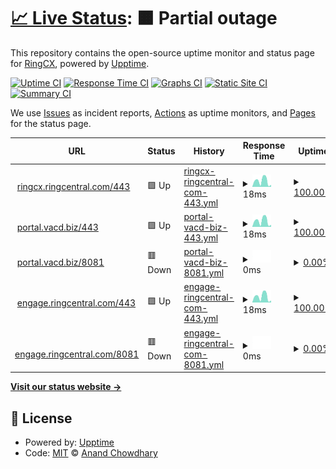 # [📈 Live Status](https://upptime.github.io/upptime): <!--live status--> **🟧 Partial outage**

This repository contains the open-source uptime monitor and status page for [RingCX](https://www.ringcentral.com/ca/en/ringcx.html), powered by [Upptime](https://github.com/upptime/upptime).

[![Uptime CI](https://github.com/MarkAlexRC/rcxuptime/workflows/Uptime%20CI/badge.svg)](https://github.com/MarkAlexRC/rcxuptime/actions?query=workflow%3A%22Uptime+CI%22)
[![Response Time CI](https://github.com/MarkAlexRC/rcxuptime/workflows/Response%20Time%20CI/badge.svg)](https://github.com/MarkAlexRC/rcxuptime/actions?query=workflow%3A%22Response+Time+CI%22)
[![Graphs CI](https://github.com/MarkAlexRC/rcxuptime/workflows/Graphs%20CI/badge.svg)](https://github.com/MarkAlexRC/rcxuptime/actions?query=workflow%3A%22Graphs+CI%22)
[![Static Site CI](https://github.com/MarkAlexRC/rcxuptime/workflows/Static%20Site%20CI/badge.svg)](https://github.com/MarkAlexRC/rcxuptime/actions?query=workflow%3A%22Static+Site+CI%22)
[![Summary CI](https://github.com/MarkAlexRC/rcxuptime/workflows/Summary%20CI/badge.svg)](https://github.com/MarkAlexRC/rcxuptime/actions?query=workflow%3A%22Summary+CI%22)

We use [Issues](https://github.com/MarkAlexRC/rcxuptime/issues) as incident reports, [Actions](https://github.com/MarkAlexRC/rcxuptime/actions) as uptime monitors, and [Pages](https://markalexrc.github.io/rcxuptime/) for the status page.

<!--start: status pages-->
<!-- This summary is generated by Upptime (https://github.com/upptime/upptime) -->
<!-- Do not edit this manually, your changes will be overwritten -->
<!-- prettier-ignore -->
| URL | Status | History | Response Time | Uptime |
| --- | ------ | ------- | ------------- | ------ |
| <img alt="" src="https://icons.duckduckgo.com/ip3/null.ico" height="13"> [ringcx.ringcentral.com/443](ringcx.ringcentral.com) | 🟩 Up | [ringcx-ringcentral-com-443.yml](https://github.com/MarkAlexRC/rcxuptime/commits/HEAD/history/ringcx-ringcentral-com-443.yml) | <details><summary><img alt="Response time graph" src="./graphs/ringcx-ringcentral-com-443/response-time-week.png" height="20"> 18ms</summary><br><a href="https://MarkAlexRC.github.io/rcxuptime/history/ringcx-ringcentral-com-443"><img alt="Response time 19" src="https://img.shields.io/endpoint?url=https%3A%2F%2Fraw.githubusercontent.com%2FMarkAlexRC%2Frcxuptime%2FHEAD%2Fapi%2Fringcx-ringcentral-com-443%2Fresponse-time.json"></a><br><a href="https://MarkAlexRC.github.io/rcxuptime/history/ringcx-ringcentral-com-443"><img alt="24-hour response time 22" src="https://img.shields.io/endpoint?url=https%3A%2F%2Fraw.githubusercontent.com%2FMarkAlexRC%2Frcxuptime%2FHEAD%2Fapi%2Fringcx-ringcentral-com-443%2Fresponse-time-day.json"></a><br><a href="https://MarkAlexRC.github.io/rcxuptime/history/ringcx-ringcentral-com-443"><img alt="7-day response time 18" src="https://img.shields.io/endpoint?url=https%3A%2F%2Fraw.githubusercontent.com%2FMarkAlexRC%2Frcxuptime%2FHEAD%2Fapi%2Fringcx-ringcentral-com-443%2Fresponse-time-week.json"></a><br><a href="https://MarkAlexRC.github.io/rcxuptime/history/ringcx-ringcentral-com-443"><img alt="30-day response time 19" src="https://img.shields.io/endpoint?url=https%3A%2F%2Fraw.githubusercontent.com%2FMarkAlexRC%2Frcxuptime%2FHEAD%2Fapi%2Fringcx-ringcentral-com-443%2Fresponse-time-month.json"></a><br><a href="https://MarkAlexRC.github.io/rcxuptime/history/ringcx-ringcentral-com-443"><img alt="1-year response time 19" src="https://img.shields.io/endpoint?url=https%3A%2F%2Fraw.githubusercontent.com%2FMarkAlexRC%2Frcxuptime%2FHEAD%2Fapi%2Fringcx-ringcentral-com-443%2Fresponse-time-year.json"></a></details> | <details><summary><a href="https://MarkAlexRC.github.io/rcxuptime/history/ringcx-ringcentral-com-443">100.00%</a></summary><a href="https://MarkAlexRC.github.io/rcxuptime/history/ringcx-ringcentral-com-443"><img alt="All-time uptime 100.00%" src="https://img.shields.io/endpoint?url=https%3A%2F%2Fraw.githubusercontent.com%2FMarkAlexRC%2Frcxuptime%2FHEAD%2Fapi%2Fringcx-ringcentral-com-443%2Fuptime.json"></a><br><a href="https://MarkAlexRC.github.io/rcxuptime/history/ringcx-ringcentral-com-443"><img alt="24-hour uptime 100.00%" src="https://img.shields.io/endpoint?url=https%3A%2F%2Fraw.githubusercontent.com%2FMarkAlexRC%2Frcxuptime%2FHEAD%2Fapi%2Fringcx-ringcentral-com-443%2Fuptime-day.json"></a><br><a href="https://MarkAlexRC.github.io/rcxuptime/history/ringcx-ringcentral-com-443"><img alt="7-day uptime 100.00%" src="https://img.shields.io/endpoint?url=https%3A%2F%2Fraw.githubusercontent.com%2FMarkAlexRC%2Frcxuptime%2FHEAD%2Fapi%2Fringcx-ringcentral-com-443%2Fuptime-week.json"></a><br><a href="https://MarkAlexRC.github.io/rcxuptime/history/ringcx-ringcentral-com-443"><img alt="30-day uptime 100.00%" src="https://img.shields.io/endpoint?url=https%3A%2F%2Fraw.githubusercontent.com%2FMarkAlexRC%2Frcxuptime%2FHEAD%2Fapi%2Fringcx-ringcentral-com-443%2Fuptime-month.json"></a><br><a href="https://MarkAlexRC.github.io/rcxuptime/history/ringcx-ringcentral-com-443"><img alt="1-year uptime 100.00%" src="https://img.shields.io/endpoint?url=https%3A%2F%2Fraw.githubusercontent.com%2FMarkAlexRC%2Frcxuptime%2FHEAD%2Fapi%2Fringcx-ringcentral-com-443%2Fuptime-year.json"></a></details>
| <img alt="" src="https://icons.duckduckgo.com/ip3/null.ico" height="13"> [portal.vacd.biz/443](ringcx.ringcentral.com) | 🟩 Up | [portal-vacd-biz-443.yml](https://github.com/MarkAlexRC/rcxuptime/commits/HEAD/history/portal-vacd-biz-443.yml) | <details><summary><img alt="Response time graph" src="./graphs/portal-vacd-biz-443/response-time-week.png" height="20"> 18ms</summary><br><a href="https://MarkAlexRC.github.io/rcxuptime/history/portal-vacd-biz-443"><img alt="Response time 19" src="https://img.shields.io/endpoint?url=https%3A%2F%2Fraw.githubusercontent.com%2FMarkAlexRC%2Frcxuptime%2FHEAD%2Fapi%2Fportal-vacd-biz-443%2Fresponse-time.json"></a><br><a href="https://MarkAlexRC.github.io/rcxuptime/history/portal-vacd-biz-443"><img alt="24-hour response time 21" src="https://img.shields.io/endpoint?url=https%3A%2F%2Fraw.githubusercontent.com%2FMarkAlexRC%2Frcxuptime%2FHEAD%2Fapi%2Fportal-vacd-biz-443%2Fresponse-time-day.json"></a><br><a href="https://MarkAlexRC.github.io/rcxuptime/history/portal-vacd-biz-443"><img alt="7-day response time 18" src="https://img.shields.io/endpoint?url=https%3A%2F%2Fraw.githubusercontent.com%2FMarkAlexRC%2Frcxuptime%2FHEAD%2Fapi%2Fportal-vacd-biz-443%2Fresponse-time-week.json"></a><br><a href="https://MarkAlexRC.github.io/rcxuptime/history/portal-vacd-biz-443"><img alt="30-day response time 19" src="https://img.shields.io/endpoint?url=https%3A%2F%2Fraw.githubusercontent.com%2FMarkAlexRC%2Frcxuptime%2FHEAD%2Fapi%2Fportal-vacd-biz-443%2Fresponse-time-month.json"></a><br><a href="https://MarkAlexRC.github.io/rcxuptime/history/portal-vacd-biz-443"><img alt="1-year response time 19" src="https://img.shields.io/endpoint?url=https%3A%2F%2Fraw.githubusercontent.com%2FMarkAlexRC%2Frcxuptime%2FHEAD%2Fapi%2Fportal-vacd-biz-443%2Fresponse-time-year.json"></a></details> | <details><summary><a href="https://MarkAlexRC.github.io/rcxuptime/history/portal-vacd-biz-443">100.00%</a></summary><a href="https://MarkAlexRC.github.io/rcxuptime/history/portal-vacd-biz-443"><img alt="All-time uptime 100.00%" src="https://img.shields.io/endpoint?url=https%3A%2F%2Fraw.githubusercontent.com%2FMarkAlexRC%2Frcxuptime%2FHEAD%2Fapi%2Fportal-vacd-biz-443%2Fuptime.json"></a><br><a href="https://MarkAlexRC.github.io/rcxuptime/history/portal-vacd-biz-443"><img alt="24-hour uptime 100.00%" src="https://img.shields.io/endpoint?url=https%3A%2F%2Fraw.githubusercontent.com%2FMarkAlexRC%2Frcxuptime%2FHEAD%2Fapi%2Fportal-vacd-biz-443%2Fuptime-day.json"></a><br><a href="https://MarkAlexRC.github.io/rcxuptime/history/portal-vacd-biz-443"><img alt="7-day uptime 100.00%" src="https://img.shields.io/endpoint?url=https%3A%2F%2Fraw.githubusercontent.com%2FMarkAlexRC%2Frcxuptime%2FHEAD%2Fapi%2Fportal-vacd-biz-443%2Fuptime-week.json"></a><br><a href="https://MarkAlexRC.github.io/rcxuptime/history/portal-vacd-biz-443"><img alt="30-day uptime 100.00%" src="https://img.shields.io/endpoint?url=https%3A%2F%2Fraw.githubusercontent.com%2FMarkAlexRC%2Frcxuptime%2FHEAD%2Fapi%2Fportal-vacd-biz-443%2Fuptime-month.json"></a><br><a href="https://MarkAlexRC.github.io/rcxuptime/history/portal-vacd-biz-443"><img alt="1-year uptime 100.00%" src="https://img.shields.io/endpoint?url=https%3A%2F%2Fraw.githubusercontent.com%2FMarkAlexRC%2Frcxuptime%2FHEAD%2Fapi%2Fportal-vacd-biz-443%2Fuptime-year.json"></a></details>
| <img alt="" src="https://icons.duckduckgo.com/ip3/null.ico" height="13"> [portal.vacd.biz/8081](ringcx.ringcentral.com) | 🟥 Down | [portal-vacd-biz-8081.yml](https://github.com/MarkAlexRC/rcxuptime/commits/HEAD/history/portal-vacd-biz-8081.yml) | <details><summary><img alt="Response time graph" src="./graphs/portal-vacd-biz-8081/response-time-week.png" height="20"> 0ms</summary><br><a href="https://MarkAlexRC.github.io/rcxuptime/history/portal-vacd-biz-8081"><img alt="Response time 0" src="https://img.shields.io/endpoint?url=https%3A%2F%2Fraw.githubusercontent.com%2FMarkAlexRC%2Frcxuptime%2FHEAD%2Fapi%2Fportal-vacd-biz-8081%2Fresponse-time.json"></a><br><a href="https://MarkAlexRC.github.io/rcxuptime/history/portal-vacd-biz-8081"><img alt="24-hour response time 0" src="https://img.shields.io/endpoint?url=https%3A%2F%2Fraw.githubusercontent.com%2FMarkAlexRC%2Frcxuptime%2FHEAD%2Fapi%2Fportal-vacd-biz-8081%2Fresponse-time-day.json"></a><br><a href="https://MarkAlexRC.github.io/rcxuptime/history/portal-vacd-biz-8081"><img alt="7-day response time 0" src="https://img.shields.io/endpoint?url=https%3A%2F%2Fraw.githubusercontent.com%2FMarkAlexRC%2Frcxuptime%2FHEAD%2Fapi%2Fportal-vacd-biz-8081%2Fresponse-time-week.json"></a><br><a href="https://MarkAlexRC.github.io/rcxuptime/history/portal-vacd-biz-8081"><img alt="30-day response time 0" src="https://img.shields.io/endpoint?url=https%3A%2F%2Fraw.githubusercontent.com%2FMarkAlexRC%2Frcxuptime%2FHEAD%2Fapi%2Fportal-vacd-biz-8081%2Fresponse-time-month.json"></a><br><a href="https://MarkAlexRC.github.io/rcxuptime/history/portal-vacd-biz-8081"><img alt="1-year response time 0" src="https://img.shields.io/endpoint?url=https%3A%2F%2Fraw.githubusercontent.com%2FMarkAlexRC%2Frcxuptime%2FHEAD%2Fapi%2Fportal-vacd-biz-8081%2Fresponse-time-year.json"></a></details> | <details><summary><a href="https://MarkAlexRC.github.io/rcxuptime/history/portal-vacd-biz-8081">0.00%</a></summary><a href="https://MarkAlexRC.github.io/rcxuptime/history/portal-vacd-biz-8081"><img alt="All-time uptime 0.00%" src="https://img.shields.io/endpoint?url=https%3A%2F%2Fraw.githubusercontent.com%2FMarkAlexRC%2Frcxuptime%2FHEAD%2Fapi%2Fportal-vacd-biz-8081%2Fuptime.json"></a><br><a href="https://MarkAlexRC.github.io/rcxuptime/history/portal-vacd-biz-8081"><img alt="24-hour uptime 0.00%" src="https://img.shields.io/endpoint?url=https%3A%2F%2Fraw.githubusercontent.com%2FMarkAlexRC%2Frcxuptime%2FHEAD%2Fapi%2Fportal-vacd-biz-8081%2Fuptime-day.json"></a><br><a href="https://MarkAlexRC.github.io/rcxuptime/history/portal-vacd-biz-8081"><img alt="7-day uptime 0.00%" src="https://img.shields.io/endpoint?url=https%3A%2F%2Fraw.githubusercontent.com%2FMarkAlexRC%2Frcxuptime%2FHEAD%2Fapi%2Fportal-vacd-biz-8081%2Fuptime-week.json"></a><br><a href="https://MarkAlexRC.github.io/rcxuptime/history/portal-vacd-biz-8081"><img alt="30-day uptime 0.00%" src="https://img.shields.io/endpoint?url=https%3A%2F%2Fraw.githubusercontent.com%2FMarkAlexRC%2Frcxuptime%2FHEAD%2Fapi%2Fportal-vacd-biz-8081%2Fuptime-month.json"></a><br><a href="https://MarkAlexRC.github.io/rcxuptime/history/portal-vacd-biz-8081"><img alt="1-year uptime 0.00%" src="https://img.shields.io/endpoint?url=https%3A%2F%2Fraw.githubusercontent.com%2FMarkAlexRC%2Frcxuptime%2FHEAD%2Fapi%2Fportal-vacd-biz-8081%2Fuptime-year.json"></a></details>
| <img alt="" src="https://icons.duckduckgo.com/ip3/null.ico" height="13"> [engage.ringcentral.com/443](ringcx.ringcentral.com) | 🟩 Up | [engage-ringcentral-com-443.yml](https://github.com/MarkAlexRC/rcxuptime/commits/HEAD/history/engage-ringcentral-com-443.yml) | <details><summary><img alt="Response time graph" src="./graphs/engage-ringcentral-com-443/response-time-week.png" height="20"> 18ms</summary><br><a href="https://MarkAlexRC.github.io/rcxuptime/history/engage-ringcentral-com-443"><img alt="Response time 19" src="https://img.shields.io/endpoint?url=https%3A%2F%2Fraw.githubusercontent.com%2FMarkAlexRC%2Frcxuptime%2FHEAD%2Fapi%2Fengage-ringcentral-com-443%2Fresponse-time.json"></a><br><a href="https://MarkAlexRC.github.io/rcxuptime/history/engage-ringcentral-com-443"><img alt="24-hour response time 24" src="https://img.shields.io/endpoint?url=https%3A%2F%2Fraw.githubusercontent.com%2FMarkAlexRC%2Frcxuptime%2FHEAD%2Fapi%2Fengage-ringcentral-com-443%2Fresponse-time-day.json"></a><br><a href="https://MarkAlexRC.github.io/rcxuptime/history/engage-ringcentral-com-443"><img alt="7-day response time 18" src="https://img.shields.io/endpoint?url=https%3A%2F%2Fraw.githubusercontent.com%2FMarkAlexRC%2Frcxuptime%2FHEAD%2Fapi%2Fengage-ringcentral-com-443%2Fresponse-time-week.json"></a><br><a href="https://MarkAlexRC.github.io/rcxuptime/history/engage-ringcentral-com-443"><img alt="30-day response time 19" src="https://img.shields.io/endpoint?url=https%3A%2F%2Fraw.githubusercontent.com%2FMarkAlexRC%2Frcxuptime%2FHEAD%2Fapi%2Fengage-ringcentral-com-443%2Fresponse-time-month.json"></a><br><a href="https://MarkAlexRC.github.io/rcxuptime/history/engage-ringcentral-com-443"><img alt="1-year response time 19" src="https://img.shields.io/endpoint?url=https%3A%2F%2Fraw.githubusercontent.com%2FMarkAlexRC%2Frcxuptime%2FHEAD%2Fapi%2Fengage-ringcentral-com-443%2Fresponse-time-year.json"></a></details> | <details><summary><a href="https://MarkAlexRC.github.io/rcxuptime/history/engage-ringcentral-com-443">100.00%</a></summary><a href="https://MarkAlexRC.github.io/rcxuptime/history/engage-ringcentral-com-443"><img alt="All-time uptime 100.00%" src="https://img.shields.io/endpoint?url=https%3A%2F%2Fraw.githubusercontent.com%2FMarkAlexRC%2Frcxuptime%2FHEAD%2Fapi%2Fengage-ringcentral-com-443%2Fuptime.json"></a><br><a href="https://MarkAlexRC.github.io/rcxuptime/history/engage-ringcentral-com-443"><img alt="24-hour uptime 100.00%" src="https://img.shields.io/endpoint?url=https%3A%2F%2Fraw.githubusercontent.com%2FMarkAlexRC%2Frcxuptime%2FHEAD%2Fapi%2Fengage-ringcentral-com-443%2Fuptime-day.json"></a><br><a href="https://MarkAlexRC.github.io/rcxuptime/history/engage-ringcentral-com-443"><img alt="7-day uptime 100.00%" src="https://img.shields.io/endpoint?url=https%3A%2F%2Fraw.githubusercontent.com%2FMarkAlexRC%2Frcxuptime%2FHEAD%2Fapi%2Fengage-ringcentral-com-443%2Fuptime-week.json"></a><br><a href="https://MarkAlexRC.github.io/rcxuptime/history/engage-ringcentral-com-443"><img alt="30-day uptime 100.00%" src="https://img.shields.io/endpoint?url=https%3A%2F%2Fraw.githubusercontent.com%2FMarkAlexRC%2Frcxuptime%2FHEAD%2Fapi%2Fengage-ringcentral-com-443%2Fuptime-month.json"></a><br><a href="https://MarkAlexRC.github.io/rcxuptime/history/engage-ringcentral-com-443"><img alt="1-year uptime 100.00%" src="https://img.shields.io/endpoint?url=https%3A%2F%2Fraw.githubusercontent.com%2FMarkAlexRC%2Frcxuptime%2FHEAD%2Fapi%2Fengage-ringcentral-com-443%2Fuptime-year.json"></a></details>
| <img alt="" src="https://icons.duckduckgo.com/ip3/null.ico" height="13"> [engage.ringcentral.com/8081](ringcx.ringcentral.com) | 🟥 Down | [engage-ringcentral-com-8081.yml](https://github.com/MarkAlexRC/rcxuptime/commits/HEAD/history/engage-ringcentral-com-8081.yml) | <details><summary><img alt="Response time graph" src="./graphs/engage-ringcentral-com-8081/response-time-week.png" height="20"> 0ms</summary><br><a href="https://MarkAlexRC.github.io/rcxuptime/history/engage-ringcentral-com-8081"><img alt="Response time 0" src="https://img.shields.io/endpoint?url=https%3A%2F%2Fraw.githubusercontent.com%2FMarkAlexRC%2Frcxuptime%2FHEAD%2Fapi%2Fengage-ringcentral-com-8081%2Fresponse-time.json"></a><br><a href="https://MarkAlexRC.github.io/rcxuptime/history/engage-ringcentral-com-8081"><img alt="24-hour response time 0" src="https://img.shields.io/endpoint?url=https%3A%2F%2Fraw.githubusercontent.com%2FMarkAlexRC%2Frcxuptime%2FHEAD%2Fapi%2Fengage-ringcentral-com-8081%2Fresponse-time-day.json"></a><br><a href="https://MarkAlexRC.github.io/rcxuptime/history/engage-ringcentral-com-8081"><img alt="7-day response time 0" src="https://img.shields.io/endpoint?url=https%3A%2F%2Fraw.githubusercontent.com%2FMarkAlexRC%2Frcxuptime%2FHEAD%2Fapi%2Fengage-ringcentral-com-8081%2Fresponse-time-week.json"></a><br><a href="https://MarkAlexRC.github.io/rcxuptime/history/engage-ringcentral-com-8081"><img alt="30-day response time 0" src="https://img.shields.io/endpoint?url=https%3A%2F%2Fraw.githubusercontent.com%2FMarkAlexRC%2Frcxuptime%2FHEAD%2Fapi%2Fengage-ringcentral-com-8081%2Fresponse-time-month.json"></a><br><a href="https://MarkAlexRC.github.io/rcxuptime/history/engage-ringcentral-com-8081"><img alt="1-year response time 0" src="https://img.shields.io/endpoint?url=https%3A%2F%2Fraw.githubusercontent.com%2FMarkAlexRC%2Frcxuptime%2FHEAD%2Fapi%2Fengage-ringcentral-com-8081%2Fresponse-time-year.json"></a></details> | <details><summary><a href="https://MarkAlexRC.github.io/rcxuptime/history/engage-ringcentral-com-8081">0.00%</a></summary><a href="https://MarkAlexRC.github.io/rcxuptime/history/engage-ringcentral-com-8081"><img alt="All-time uptime 0.00%" src="https://img.shields.io/endpoint?url=https%3A%2F%2Fraw.githubusercontent.com%2FMarkAlexRC%2Frcxuptime%2FHEAD%2Fapi%2Fengage-ringcentral-com-8081%2Fuptime.json"></a><br><a href="https://MarkAlexRC.github.io/rcxuptime/history/engage-ringcentral-com-8081"><img alt="24-hour uptime 0.00%" src="https://img.shields.io/endpoint?url=https%3A%2F%2Fraw.githubusercontent.com%2FMarkAlexRC%2Frcxuptime%2FHEAD%2Fapi%2Fengage-ringcentral-com-8081%2Fuptime-day.json"></a><br><a href="https://MarkAlexRC.github.io/rcxuptime/history/engage-ringcentral-com-8081"><img alt="7-day uptime 0.00%" src="https://img.shields.io/endpoint?url=https%3A%2F%2Fraw.githubusercontent.com%2FMarkAlexRC%2Frcxuptime%2FHEAD%2Fapi%2Fengage-ringcentral-com-8081%2Fuptime-week.json"></a><br><a href="https://MarkAlexRC.github.io/rcxuptime/history/engage-ringcentral-com-8081"><img alt="30-day uptime 0.00%" src="https://img.shields.io/endpoint?url=https%3A%2F%2Fraw.githubusercontent.com%2FMarkAlexRC%2Frcxuptime%2FHEAD%2Fapi%2Fengage-ringcentral-com-8081%2Fuptime-month.json"></a><br><a href="https://MarkAlexRC.github.io/rcxuptime/history/engage-ringcentral-com-8081"><img alt="1-year uptime 0.00%" src="https://img.shields.io/endpoint?url=https%3A%2F%2Fraw.githubusercontent.com%2FMarkAlexRC%2Frcxuptime%2FHEAD%2Fapi%2Fengage-ringcentral-com-8081%2Fuptime-year.json"></a></details>

<!--end: status pages-->

[**Visit our status website →**](https://markalexrc.github.io/rcxuptime/)

## 📄 License

- Powered by: [Upptime](https://github.com/upptime/upptime)
- Code: [MIT](./LICENSE) © [Anand Chowdhary](https://anandchowdhary.com)
